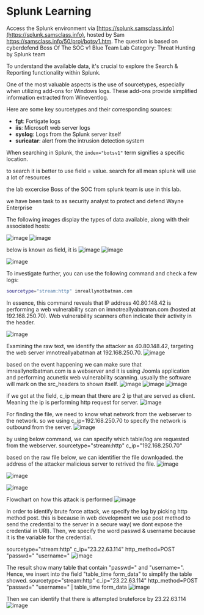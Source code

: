 # Splunk Learning

Access the Splunk environment via [https://splunk.samsclass.info](https://splunk.samsclass.info), hosted by Sam https://samsclass.info/50/proj/botsv1.htm.
The question is based on cyberdefend  Boss Of The SOC v1 Blue Team Lab Category: Threat Hunting by Splunk team

To understand the available data, it's crucial to explore the Search & Reporting functionality within Splunk.

One of the most valuable aspects is the use of sourcetypes, especially when utilizing add-ons for Windows logs. These add-ons provide simplified information extracted from Wineventlog.

Here are some key sourcetypes and their corresponding sources:

- **fgt**: Fortigate logs
- **iis**: Microsoft web server logs
- **syslog**: Logs from the Splunk server itself
- **suricatar**: alert from the intrusion detection system
  
When searching in Splunk, the `index="botsv1"` term signifies a specific location.


to search it is better to use field = value. search for all mean splunk will use a lot of resources

the lab excercise Boss of the SOC from splunk team is use in this lab.

we have been task to as security analyst to protect and defend Wayne Enterprise


The following images display the types of data available, along with their associated hosts:

![image](https://github.com/popipo74/SplunkLearning/assets/46301752/b4257874-08da-4147-a3b2-a36a0cdd482d)
![image](https://github.com/popipo74/SplunkLearning/assets/46301752/1143655b-b759-4b48-9bab-9147f3201208)

below is known as field, it is 
![image](https://github.com/popipo74/SplunkLearning/assets/46301752/9dd723da-46d7-4703-acfe-d81373fd25fa)
![image](https://github.com/popipo74/SplunkLearning/assets/46301752/664badb8-c266-4a40-9852-a75922417bea)

![image](https://github.com/popipo74/SplunkLearning/assets/46301752/031fcf07-0146-4e06-b0c3-0665e153b7d3)


To investigate further, you can use the following command and check a few logs:

```bash
sourcetype="stream:http" imreallynotbatman.com
```

In essence, this command reveals that IP address 40.80.148.42 is performing a web vulnerability scan on imnotreallyabatman.com (hosted at 192.168.250.70). Web vulnerability scanners often indicate their activity in the header.

![image](https://github.com/popipo74/SplunkLearning/assets/46301752/7db03dbc-6ec1-487e-bbd9-e44b6f72efa1)

Examining the raw text, we identify the attacker as 40.80.148.42, targeting the web server imnotreallyabatman at 192.168.250.70.
![image](https://github.com/popipo74/SplunkLearning/assets/46301752/f5754e6b-94fb-4e21-b33d-d64c8372c26b)


based on the event happening we can make sure that imreallynotbatman.com is a webserver and it is using Joomla application and performing acunetix web vulnerability scanning.
usually the software will mark on the src_headers to shown itself.
![image](https://github.com/popipo74/SplunkLearning/assets/46301752/bae96ba9-b3b7-43a7-a013-f7677fe2f0b9)
![image](https://github.com/popipo74/SplunkLearning/assets/46301752/1706ffb5-3d75-44e8-a84c-5b816992ff91)
![image](https://github.com/popipo74/SplunkLearning/assets/46301752/d5fd6c87-ccc1-4676-af0b-9c59e1cc8464)

if we got at the field, c_ip mean that there are 2 ip that are served as client. Meaning the ip is performing http request for server.
![image](https://github.com/popipo74/SplunkLearning/assets/46301752/d73f39a9-df56-44a0-9db7-3b8109c1f6b4)

For finding the file, we need to know what network from the webserver to the network. so we using c_ip=192.168.250.70 to specify the network is outbound from the server.
![image](https://github.com/popipo74/SplunkLearning/assets/46301752/e121faa3-0da0-4705-a94d-d03f19241e4d)

by using below command, we can specify which table/log are requested from the webserver.
sourcetype="stream:http" c_ip="192.168.250.70"

based on the raw file below, we can identifier the file downloaded. the address of the attacker malicious server to retrived the file.
![image](https://github.com/popipo74/SplunkLearning/assets/46301752/ef2227d8-0902-477a-8f24-25d8d4a75549)

![image](https://github.com/popipo74/SplunkLearning/assets/46301752/a7dc4f8e-5dcc-4a29-8e88-b02bffc1bd1b)

![image](https://github.com/popipo74/SplunkLearning/assets/46301752/c583637f-b36f-48e9-ac2f-1a5ef54180ee)

Flowchart on how this attack is performed
![image](https://github.com/popipo74/SplunkLearning/assets/46301752/6ea188f4-7089-4cc1-a1b1-3bdc9991786f)

In order to identify brute force attack, we specify the log by picking http method post. this is because in web development we use post method to send the credential to the server in a secure way( we dont expose the credential in URl).
Then, we specify the word passwd & username because it is the variable for the credential.

sourcetype="stream:http" c_ip="23.22.63.114" http_method=POST  "passwd=" "username="
![image](https://github.com/popipo74/SplunkLearning/assets/46301752/55cfe648-218e-4649-aea2-8088405b45eb)

The result show many table that contain "passwd=" and "username=". Hence, we insert into the field "table_time form_data" to simplify the table showed.
sourcetype="stream:http" c_ip="23.22.63.114" http_method=POST  "passwd=" "username=" | table_time form_data
![image](https://github.com/popipo74/SplunkLearning/assets/46301752/b4f6a387-2bbc-4bcb-8cbb-19e7979745c7)

Then we can identify that there is attempted bruteforce by 23.22.63.114
![image](https://github.com/popipo74/SplunkLearning/assets/46301752/e1e7e595-3115-4ba8-bd4a-72365ac59279)

